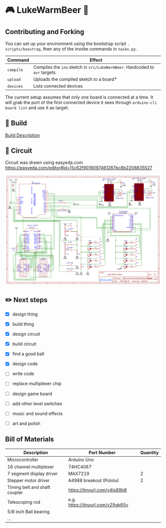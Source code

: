 # :video_game: LukeWarmBeer :beers:

## Contributing and Forking

You can set up your environment using the bootstrap script `. scripts/boostrap`, then any of the invoke commands in `tasks.py`.

| Command   | Effect                                                                       |
|-----------|------------------------------------------------------------------------------|
| `compile` | Compiles the `ino` sketch in `src/LukeWarmBeer`. Hardcoded to `avr` targets. |
| `upload`  | Uploads the compiled sketch to a board\*                                     |
| `devices` | Lists connected devices                                                      |

The current setup assumes that only one board is connected at a time. It will grab the port of the first connected device it sees through `arduino-cli board list` and use it as target.


## :hammer: Build
[Build Description](build/build.md)


## :electric_plug: Circuit

Circuit was drawn using easyeda.com
https://easyeda.com/editor#id=|5c82f9019097461287bc8b2208835527

![Circuit Diagram](circuit/circuit.png)


## :pencil2: Next steps

- [x] design thing
- [x] build thing
- [x] design circuit
- [x] build circuit
- [x] find a good ball
- [x] design code
- [ ] write code
- [ ] replace multiplexer chip
- [ ] design game board
- [ ] add other level switches
- [ ] music and sound effects
- [ ] art and polish


## Bill of Materials

| Description                   | Part Number                       | Quantity |
|-------------------------------|-----------------------------------|----------|
| Microcontroller               | Arduino Uno                       |          |
| 16 channel multiplexer        | 74HC4067                          |          |
| 7 segment display driver      | MAX7219                           | 2        |
| Stepper motor driver          | A4988 breakout (Pololu)           | 2        |
| Timing belt and shaft coupler | https://tinyurl.com/y4ls89b8      |          |
| Telescoping rod               | e.g. https://tinyurl.com/y29gk65v |          |
| 5/8 inch Ball bearing         |                                   |          |
| ...                           |                                   |          |
